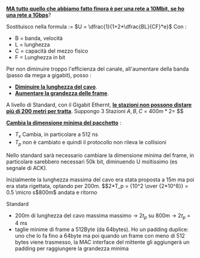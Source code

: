 <b><u>MA tutto quello che abbiamo fatto finora è per una rete a 10Mbit, se ho una rete a 1Gbps</u></b>?

Sostituisco nella formula := $U = \dfrac{1}{1+2*\dfrac{BL}{CF}*e}$
Con : 
- B = banda, velocità 
- L = lunghezza 
- C = capacità del mezzo fisico 
- F = Lunghezza in bit

Per non diminuire troppo l'efficienza del canale, all'aumentare della banda (passo da mega a gigabit), posso : 
- <b><u>Diminuire la lunghezza del cavo</u></b>. 
- <b><u>Aumentare la grandezza delle frame</u></b>. 

A livello di Standard, con il Gigabit Ethernt, <b><u>le stazioni non possono distare più di 200 metri per tratta</u></b>. 
Suppongo 3 Stazioni $A,B,C$ = $400m*2$= $$








<b><u>Cambia la dimensione minima del pacchetto</u></b>  :
- $T_x$ Cambia, in particolare a 512 ns 
- $T_p$ non è cambiato e quindi il protocollo non rileva le collisioni

Nello standard sarà necessario cambiare la dimensione minima del frame, in particolare sarebbero necessari 50k bit, diminuendo U moltissimo (es segnale di ACK). 

Inizialmente la lunghezza massima del cavo era stata proposta a 15m ma poi era stata rigettata, optando per 200m.
$$2*T_p = {10^2 \over {2*10^8}} = 0.5 \micro s$800m$ andata e ritorno 

Standard
- 200m di lunghezza del cavo massima massimo -> 2$t_p$ su 800m -> 2$t_p$ = 4 ms
- taglie minime di frame a 512Byte (da 64bytes). Ho un padding duplice: uno che lo fa fino a 64byte ma poi quando un frame con meno di 512 bytes viene trasmesso, la MAC interface del mittente gli aggiungerà un padding per raggiungere la grandezza minima 